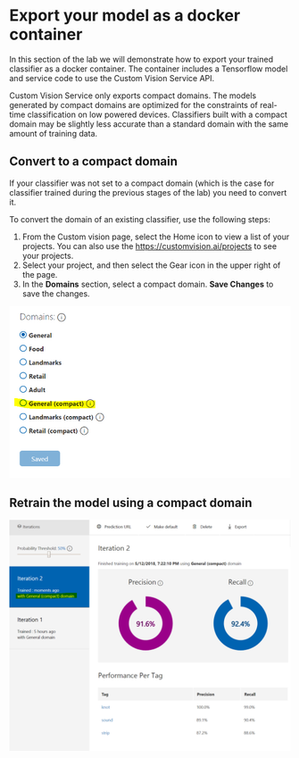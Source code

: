# Export your model as a docker container
In this section of the lab we will demonstrate how to export your trained classifier as a docker container.
The container includes a Tensorflow model and service code to use the Custom Vision Service API.

Custom Vision Service only exports compact domains. The models generated by compact domains are optimized for the constraints of real-time classification on low powered devices. Classifiers built with a compact domain may be slightly less accurate than a standard domain with the same amount of training data.

## Convert to a compact domain

If your classifier was not set to a compact domain (which is the case for classifier trained during the previous stages of the lab) you need to convert it.

To convert the domain of an existing classifier, use the following steps:

1. From the Custom vision page, select the Home icon to view a list of your projects. You can also use the https://customvision.ai/projects to see your projects.
2. Select your project, and then select the Gear icon in the upper right of the page.
3. In the **Domains** section, select a compact domain. **Save Changes** to save the changes.

![Set compact domain](images/compact.PNG)

## Retrain the model using a compact domain

![Retrained model](images/retrained.PNG)


